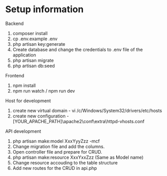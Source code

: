 # Setup information

Backend
1. composer install
2. cp .env.example .env
3. php artisan key:generate
4. Create database and change the credentials to .env file of the application
5. php artisan migrate
6. php artisan db:seed

Frontend
1. npm install
2. npm run watch / npm run dev

Host for development
1. create new virtual domain - vi /c/Windows/System32/drivers/etc/hosts  	
2. create new configuration - [YOUR_APACHE_PATH]\apache2\conf\extra\httpd-vhosts.conf

API development
1. php artisan make:model XxxYyyZzz -mcf
2. Change migration file  and add the columns.
3. Open controller file and prepare for CRUD.
2. php artisan make:resource XxxYxxZzz (Same as Model name)
3. Change resource accouding to the table structure
4. Add new routes for the CRUD in api.php
